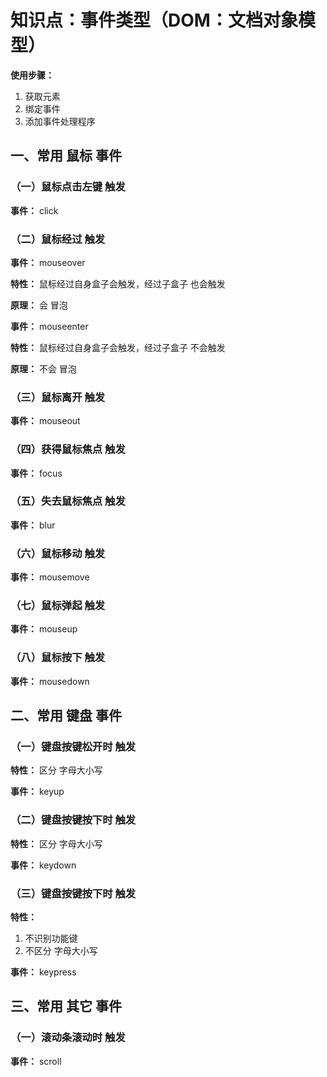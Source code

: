 # 知识点：事件类型（DOM：文档对象模型）

**使用步骤：**
1. 获取元素
2. 绑定事件
3. 添加事件处理程序

## 一、常用 鼠标 事件

### （一）鼠标点击左键 触发

**事件：** click

### （二）鼠标经过 触发

**事件：** mouseover

**特性：** 鼠标经过自身盒子会触发，经过子盒子 也会触发

**原理：** 会 冒泡

**事件：** mouseenter

**特性：** 鼠标经过自身盒子会触发，经过子盒子 不会触发

**原理：** 不会 冒泡

### （三）鼠标离开 触发

**事件：** mouseout

### （四）获得鼠标焦点 触发

**事件：** focus

### （五）失去鼠标焦点 触发

**事件：** blur

### （六）鼠标移动 触发

**事件：** mousemove

### （七）鼠标弹起 触发

**事件：** mouseup

### （八）鼠标按下 触发

**事件：** mousedown

## 二、常用 键盘 事件

### （一）键盘按键松开时 触发

**特性：** 区分 字母大小写

**事件：** keyup

### （二）键盘按键按下时 触发

**特性：** 区分 字母大小写

**事件：** keydown

### （三）键盘按键按下时 触发

**特性：**
1. 不识别功能键
2. 不区分 字母大小写

**事件：** keypress

## 三、常用 其它 事件

### （一）滚动条滚动时 触发

**事件：** scroll